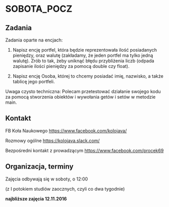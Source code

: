 # SOBOTA_POCZ

## Zadania

Zadania oparte na encjach:

1. Napisz encję portfel, która będzie reprezentowała ilość posiadanych pieniędzy, oraz walutę
(zakładamy, że jeden portfel ma tylko jedną walutę). Zrób to tak, żeby uniknąć błędu przybliżenia liczb
(odpada zapisanie ilości pieniędzy za pomocą double czy float).

2. Napisz encję Osoba, której to chcemy posiadać imię, nazwisko, a także tablicę jego portfeli.

Uwaga czysto techniczna: Polecam przetestować działanie swojego kodu za pomocą
stworzenia obiektów i wywołania getów i setów w metodzie main.

## Kontakt

FB Koła Naukowego https://www.facebook.com/kolojava/

Rozmowy ogólne https://kolojava.slack.com/

Bezpośredni kontakt z prowadzącym https://www.facebook.com/procek69

## Organizacja, terminy

Zajęcia odbywają się w soboty, o 12:00

(z I potokiem studiów zaocznych, czyli co dwa tygodnie)

**najbliższe zajęcia 12.11.2016**
